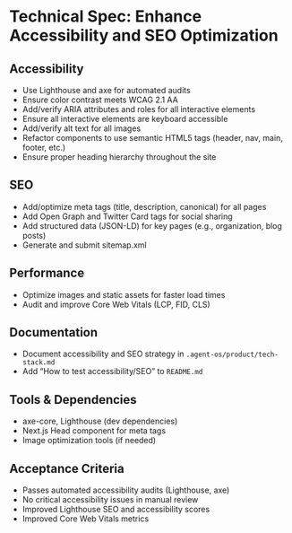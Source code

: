 # Technical Spec: Enhance Accessibility and SEO Optimization

## Accessibility
- Use Lighthouse and axe for automated audits
- Ensure color contrast meets WCAG 2.1 AA
- Add/verify ARIA attributes and roles for all interactive elements
- Ensure all interactive elements are keyboard accessible
- Add/verify alt text for all images
- Refactor components to use semantic HTML5 tags (header, nav, main, footer, etc.)
- Ensure proper heading hierarchy throughout the site

## SEO
- Add/optimize meta tags (title, description, canonical) for all pages
- Add Open Graph and Twitter Card tags for social sharing
- Add structured data (JSON-LD) for key pages (e.g., organization, blog posts)
- Generate and submit sitemap.xml

## Performance
- Optimize images and static assets for faster load times
- Audit and improve Core Web Vitals (LCP, FID, CLS)

## Documentation
- Document accessibility and SEO strategy in `.agent-os/product/tech-stack.md`
- Add “How to test accessibility/SEO” to `README.md`

## Tools & Dependencies
- axe-core, Lighthouse (dev dependencies)
- Next.js Head component for meta tags
- Image optimization tools (if needed)

## Acceptance Criteria
- Passes automated accessibility audits (Lighthouse, axe)
- No critical accessibility issues in manual review
- Improved Lighthouse SEO and accessibility scores
- Improved Core Web Vitals metrics 
